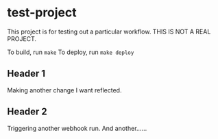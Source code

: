 # test-project
This project is for testing out a particular workflow. THIS IS NOT A REAL PROJECT.

To build, run `make`
To deploy, run `make deploy`

## Header 1
Making another change I want reflected.

## Header 2
Triggering another webhook run. And another......
